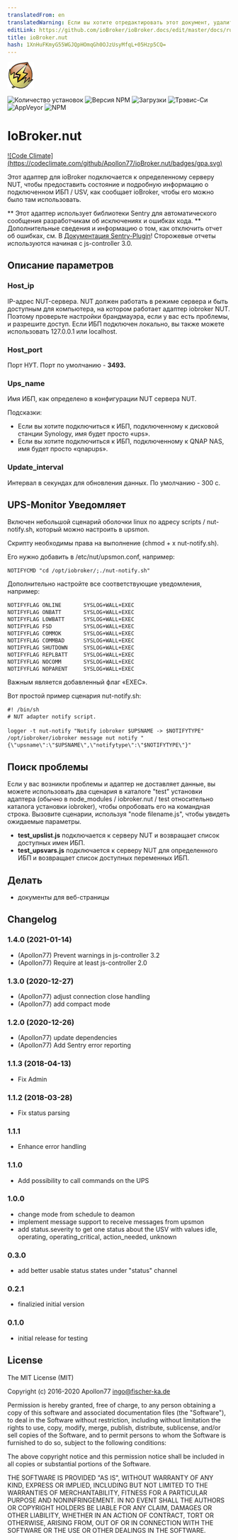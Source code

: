 ```yaml
---
translatedFrom: en
translatedWarning: Если вы хотите отредактировать этот документ, удалите поле «translationFrom», в противном случае этот документ будет снова автоматически переведен
editLink: https://github.com/ioBroker/ioBroker.docs/edit/master/docs/ru/adapterref/iobroker.nut/README.md
title: ioBroker.nut
hash: 1XnHuFKmyG55WGJQpHOmqGh0OJzUsyMfqL+05Hzp5CQ=
---
```

![Логотип](../../../en/adapterref/iobroker.nut/admin/nut.png)

![Количество установок](http://iobroker.live/badges/nut-stable.svg)
![Версия NPM](http://img.shields.io/npm/v/iobroker.nut.svg)
![Загрузки](https://img.shields.io/npm/dm/iobroker.nut.svg)
![Трэвис-Си](http://img.shields.io/travis/Apollon77/ioBroker.nut/master.svg)
![AppVeyor](https://ci.appveyor.com/api/projects/status/github/Apollon77/ioBroker.nut?branch=master&svg=true)
![NPM](https://nodei.co/npm/iobroker.nut.png?downloads=true)

# IoBroker.nut
[![Code Climate] (https://codeclimate.com/github/Apollon77/ioBroker.nut/badges/gpa.svg)](https://codeclimate.com/github/Apollon77/ioBroker.nut)

Этот адаптер для ioBroker подключается к определенному серверу NUT, чтобы предоставить состояние и подробную информацию о подключенном ИБП / USV, как сообщает ioBroker, чтобы его можно было там использовать.

** Этот адаптер использует библиотеки Sentry для автоматического сообщения разработчикам об исключениях и ошибках кода. ** Дополнительные сведения и информацию о том, как отключить отчет об ошибках, см. В [Документация Sentry-Plugin](https://github.com/ioBroker/plugin-sentry#plugin-sentry)! Сторожевые отчеты используются начиная с js-controller 3.0.

## Описание параметров
### Host_ip
IP-адрес NUT-сервера. NUT должен работать в режиме сервера и быть доступным для компьютера, на котором работает адаптер iobroker NUT. Поэтому проверьте настройки брандмауэра, если у вас есть проблемы, и разрешите доступ. Если ИБП подключен локально, вы также можете использовать 127.0.0.1 или localhost.

### Host_port
Порт НУТ. Порт по умолчанию - <b>3493.</b>

### Ups_name
Имя ИБП, как определено в конфигурации NUT сервера NUT. </p> Подсказки:

- Если вы хотите подключиться к ИБП, подключенному к дисковой станции Synology, имя будет просто «ups».
- Если вы хотите подключиться к ИБП, подключенному к QNAP NAS, имя будет просто «qnapups».

### Update_interval
Интервал в секундах для обновления данных. По умолчанию - 300 с.

## UPS-Monitor Уведомляет
Включен небольшой сценарий оболочки linux по адресу scripts / nut-notify.sh, который можно настроить в upsmon.

Скрипту необходимы права на выполнение (chmod + x nut-notify.sh).

Его нужно добавить в /etc/nut/upsmon.conf, например:

```
NOTIFYCMD "cd /opt/iobroker/;./nut-notify.sh"
```

Дополнительно настройте все соответствующие уведомления, например:

```
NOTIFYFLAG ONLINE       SYSLOG+WALL+EXEC
NOTIFYFLAG ONBATT       SYSLOG+WALL+EXEC
NOTIFYFLAG LOWBATT      SYSLOG+WALL+EXEC
NOTIFYFLAG FSD          SYSLOG+WALL+EXEC
NOTIFYFLAG COMMOK       SYSLOG+WALL+EXEC
NOTIFYFLAG COMMBAD      SYSLOG+WALL+EXEC
NOTIFYFLAG SHUTDOWN     SYSLOG+WALL+EXEC
NOTIFYFLAG REPLBATT     SYSLOG+WALL+EXEC
NOTIFYFLAG NOCOMM       SYSLOG+WALL+EXEC
NOTIFYFLAG NOPARENT     SYSLOG+WALL+EXEC
```

Важным является добавленный флаг «EXEC».

Вот простой пример сценария nut-notify.sh:

```
#! /bin/sh
# NUT adapter notify script.

logger -t nut-notify "Notify iobroker $UPSNAME -> $NOTIFYTYPE"
/opt/iobroker/iobroker message nut notify "{\"upsname\":\"$UPSNAME\",\"notifytype\":\"$NOTIFYTYPE\"}"

```

## Поиск проблемы
Если у вас возникли проблемы и адаптер не доставляет данные, вы можете использовать два сценария в каталоге "test" установки адаптера (обычно в node_modules / iobroker.nut / test относительно каталога установки iobroker), чтобы опробовать его на командная строка. Вызовите сценарии, используя "node filename.js", чтобы увидеть ожидаемые параметры. </p>

* **test_upslist.js** подключается к серверу NUT и возвращает список доступных имен ИБП.
* **test_upsvars.js** подключается к серверу NUT для определенного ИБП и возвращает список доступных переменных ИБП.

## Делать
* документы для веб-страницы

## Changelog

### 1.4.0 (2021-01-14)
* (Apollon77) Prevent warnings in js-controller 3.2
* (Apollon77) Require at least js-controller 2.0

### 1.3.0 (2020-12-27)
* (Apollon77) adjust connection close handling
* (Apollon77) add compact mode

### 1.2.0 (2020-12-26)
* (Apollon77) update dependencies
* (Apollon77) Add Sentry error reporting

### 1.1.3 (2018-04-13)
* Fix Admin

### 1.1.2 (2018-03-28)
* Fix status parsing

### 1.1.1
* Enhance error handling

### 1.1.0
* Add possibility to call commands on the UPS

### 1.0.0
* change mode from schedule to deamon
* implement message support to receive messages from upsmon
* add status.severity to get one status about the USV with values idle, operating, operating_critical, action_needed, unknown

### 0.3.0
* add better usable status states under "status" channel

### 0.2.1
* finalizied initial version

### 0.1.0
* initial release for testing

## License

The MIT License (MIT)

Copyright (c) 2016-2020 Apollon77 <ingo@fischer-ka.de>

Permission is hereby granted, free of charge, to any person obtaining a copy
of this software and associated documentation files (the "Software"), to deal
in the Software without restriction, including without limitation the rights
to use, copy, modify, merge, publish, distribute, sublicense, and/or sell
copies of the Software, and to permit persons to whom the Software is
furnished to do so, subject to the following conditions:

The above copyright notice and this permission notice shall be included in all
copies or substantial portions of the Software.

THE SOFTWARE IS PROVIDED "AS IS", WITHOUT WARRANTY OF ANY KIND, EXPRESS OR
IMPLIED, INCLUDING BUT NOT LIMITED TO THE WARRANTIES OF MERCHANTABILITY,
FITNESS FOR A PARTICULAR PURPOSE AND NONINFRINGEMENT. IN NO EVENT SHALL THE
AUTHORS OR COPYRIGHT HOLDERS BE LIABLE FOR ANY CLAIM, DAMAGES OR OTHER
LIABILITY, WHETHER IN AN ACTION OF CONTRACT, TORT OR OTHERWISE, ARISING FROM,
OUT OF OR IN CONNECTION WITH THE SOFTWARE OR THE USE OR OTHER DEALINGS IN THE
SOFTWARE.